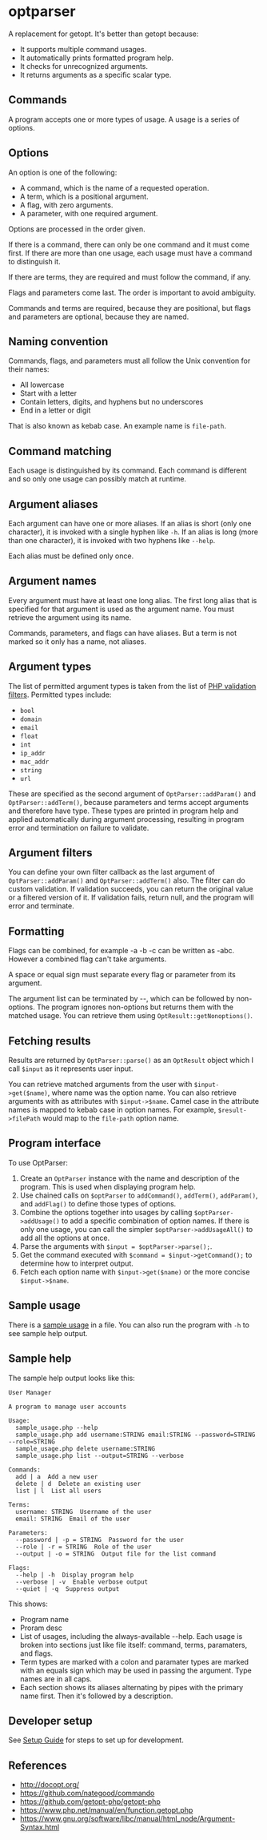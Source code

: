 # optparser

A replacement for getopt. It's better than getopt because:

-   It supports multiple command usages.
-   It automatically prints formatted program help.
-   It checks for unrecognized arguments.
-   It returns arguments as a specific scalar type.

## Commands

A program accepts one or more types of usage. A usage is a series of options.

## Options

An option is one of the following:

-   A command, which is the name of a requested operation.
-   A term, which is a positional argument.
-   A flag, with zero arguments.
-   A parameter, with one required argument.

Options are processed in the order given.

If there is a command, there can only be one command and it must come first. If
there are more than one usage, each usage must have a command to distinguish it.

If there are terms, they are required and must follow the command, if any.

Flags and parameters come last. The order is important to avoid ambiguity.

Commands and terms are required, because they are positional, but flags and
parameters are optional, because they are named.

## Naming convention

Commands, flags, and parameters must all follow the Unix convention for their
names:

-   All lowercase
-   Start with a letter
-   Contain letters, digits, and hyphens but no underscores
-   End in a letter or digit

That is also known as kebab case. An example name is `file-path`.

## Command matching

Each usage is distinguished by its command. Each command is different and so
only one usage can possibly match at runtime.

## Argument aliases

Each argument can have one or more aliases. If an alias is short (only one
character), it is invoked with a single hyphen like `-h`. If an alias is long
(more than one character), it is invoked with two hyphens like `--help`.

Each alias must be defined only once.

## Argument names

Every argument must have at least one long alias. The first long alias that is
specified for that argument is used as the argument name. You must retrieve the
argument using its name.

Commands, parameters, and flags can have aliases. But a term is not marked so it
only has a name, not aliases.

## Argument types

The list of permitted argument types is taken from the list of
[PHP validation filters](https://www.php.net/manual/en/filter.filters.validate.php).
Permitted types include:

-   `bool`
-   `domain`
-   `email`
-   `float`
-   `int`
-   `ip_addr`
-   `mac_addr`
-   `string`
-   `url`

These are specified as the second argument of `OptParser::addParam()` and
`OptParser::addTerm()`, because parameters and terms accept arguments and
therefore have type. These types are printed in program help and applied
automatically during argument processing, resulting in program error and
termination on failure to validate.

## Argument filters

You can define your own filter callback as the last argument of
`OptParser::addParam()` and `OptParser::addTerm()` also. The filter can do
custom validation. If validation succeeds, you can return the original value or
a filtered version of it. If validation fails, return null, and the program will
error and terminate.

## Formatting

Flags can be combined, for example -a -b -c can be written as -abc. However a
combined flag can't take arguments.

A space or equal sign must separate every flag or parameter from its argument.

The argument list can be terminated by --, which can be followed by non-options.
The program ignores non-options but returns them with the matched usage. You can
retrieve them using `OptResult::getNonoptions()`.

## Fetching results

Results are returned by `OptParser::parse()` as an `OptResult` object which I
call `$input` as it represents user input.

You can retrieve matched arguments from the user with `$input->get($name)`,
where name was the option name. You can also retrieve arguments with as
attributes with `$input->$name`. Camel case in the attribute names is mapped to
kebab case in option names. For example, `$result->filePath` would map to the
`file-path` option name.

## Program interface

To use OptParser:

1. Create an `OptParser` instance with the name and description of the program.
   This is used when displaying program help.
2. Use chained calls on `$optParser` to `addCommand()`, `addTerm()`,
   `addParam()`, and `addFlag()` to define those types of options.
3. Combine the options together into usages by calling `$optParser->addUsage()`
   to add a specific combination of option names. If there is only one usage,
   you can call the simpler `$optParser->addUsageAll()` to add all the options
   at once.
4. Parse the arguments with `$input = $optParser->parse();`.
5. Get the command executed with `$command = $input->getCommand();` to determine
   how to interpret output.
6. Fetch each option name with `$input->get($name)` or the more concise
   `$input->$name`.

## Sample usage

There is a [sample usage](bin/sample_usage.php) in a file. You can also run the
program with `-h` to see sample help output.

## Sample help

The sample help output looks like this:

```
User Manager

A program to manage user accounts

Usage:
  sample_usage.php --help
  sample_usage.php add username:STRING email:STRING --password=STRING --role=STRING
  sample_usage.php delete username:STRING
  sample_usage.php list --output=STRING --verbose

Commands:
  add | a  Add a new user
  delete | d  Delete an existing user
  list | l  List all users

Terms:
  username: STRING  Username of the user
  email: STRING  Email of the user

Parameters:
  --password | -p = STRING  Password for the user
  --role | -r = STRING  Role of the user
  --output | -o = STRING  Output file for the list command

Flags:
  --help | -h  Display program help
  --verbose | -v  Enable verbose output
  --quiet | -q  Suppress output
```

This shows:

-   Program name
-   Proram desc
-   List of usages, including the always-available --help. Each usage is broken
    into sections just like file itself: command, terms, paramaters, and flags.
-   Term types are marked with a colon and paramater types are marked with an
    equals sign which may be used in passing the argument. Type names are in all
    caps.
-   Each section shows its aliases alternating by pipes with the primary name
    first. Then it's followed by a description.

## Developer setup

See [Setup Guide](docs/setup_guide.md) for steps to set up for development.

## References

-   http://docopt.org/
-   https://github.com/nategood/commando
-   https://github.com/getopt-php/getopt-php
-   https://www.php.net/manual/en/function.getopt.php
-   https://www.gnu.org/software/libc/manual/html_node/Argument-Syntax.html

